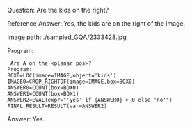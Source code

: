 Question: Are the kids on the right?

Reference Answer: Yes, the kids are on the right of the image.

Image path: ./sampled_GQA/2333428.jpg

Program:

```
 Are A on the <planar pos>?
Program:
BOX0=LOC(image=IMAGE,object='kids')
IMAGE0=CROP_RIGHTOF(image=IMAGE,box=BOX0)
ANSWER0=COUNT(box=BOX0)
ANSWER1=COUNT(box=BOX1)
ANSWER2=EVAL(expr="'yes' if {ANSWER0} > 0 else 'no'")
FINAL_RESULT=RESULT(var=ANSWER2)
```
Answer: Yes.

